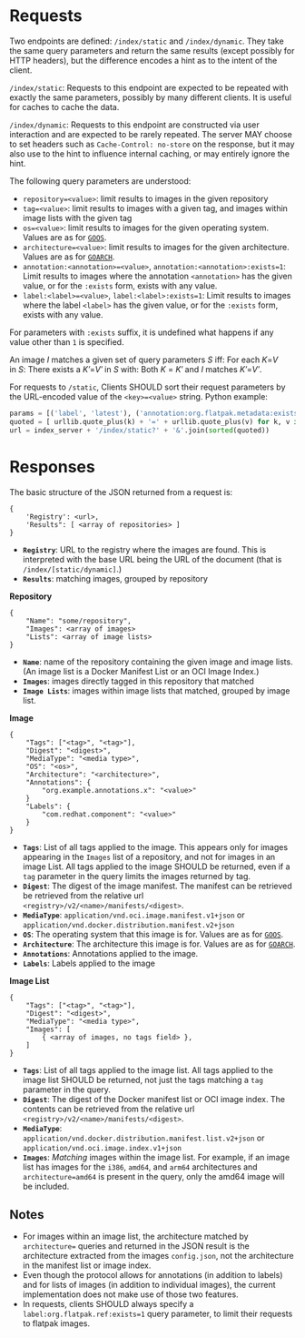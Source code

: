 Requests
========

Two endpoints are defined: `/index/static` and `/index/dynamic`. They take the
same query parameters and return the same results (except possibly for HTTP headers),
but the difference encodes a hint as to the intent of the client.

`/index/static`: Requests to this endpoint are expected to be repeated with exactly
the same parameters, possibly by many different clients. It is useful for caches to
cache the data.

`/index/dynamic`: Requests to this endpoint are constructed via user interaction
and are expected to be rarely repeated. The server MAY choose to set headers
such as `Cache-Control: no-store` on the response, but it may also use to the
hint to influence internal caching, or may entirely ignore the hint.

The following query parameters are understood:

- `repository=<value>`: limit results to images in the given repository
- `tag=<value>`: limit results to images with a given tag, and  images within image lists with the given tag
- `os=<value>`: limit results to images for the given operating system. Values are as for [`GOOS`](https://golang.org/doc/install/source#environment).
- `architecture=<value>`: limit results to images for the given architecture. Values are as for [`GOARCH`](https://golang.org/doc/install/source#environment).
- `annotation:<annotation>=<value>`, `annotation:<annotation>:exists=1`: Limit results to images where the annotation `<annotation>` has the given value, or for the `:exists` form, exists with any value.
- `label:<label>=<value>`, `label:<label>:exists=1`: Limit results to images where the label `<label>` has the given value, or for the `:exists` form, exists with any value.

For parameters with `:exists` suffix, it is undefined what happens if any value other than `1` is specified.

An image&nbsp;<var>I</var> matches a given set of query
parameters&nbsp;<var>S</var> iff: For each <var>K</var>=<var>V</var>
in&nbsp;<var>S</var>: There exists a <var>K&prime;</var>=<var>V&prime;</var>
in&nbsp;<var>S</var> with: Both <var>K</var> = <var>K&prime;</var> and
<var>I</var> matches <var>K&prime;</var>=<var>V&prime;</var>.



For requests to `/static`, Clients SHOULD sort their request parameters by the URL-encoded value of the `<key>=<value>` string. Python example:

``` python
params = [('label', 'latest'), ('annotation:org.flatpak.metadata:exists', '1'), ('architecture': 'amd64')]
quoted = [ urllib.quote_plus(k) + '=' + urllib.quote_plus(v) for k, v in params ]
url = index_server + '/index/static?' + '&'.join(sorted(quoted))
```

Responses
=========

The basic structure of the JSON returned from a request is:

```
{
	'Registry': <url>,
	'Results": [ <array of repositories> ]
}
```

* **`Registry`**: URL to the registry where the images are found. This is interpreted with the base URL being the URL of the document (that is `/index/[static/dynamic]`.)
* **`Results`**: matching images, grouped by repository


**Repository**

```
{
	"Name": "some/repository",
	"Images": <array of images>
	"Lists": <array of image lists>
}
```

* **`Name`**: name of the repository containing the given image and image lists. (An image list is a Docker Manifest List or an OCI Image Index.)
* **`Images`**: images directly tagged in this repository that matched
* **`Image Lists`**: images within image lists that matched, grouped by image list.

**Image**

```
{
	"Tags": ["<tag>", "<tag>"],
	"Digest": "<digest>",
	"MediaType": "<media type>",
	"OS": "<os>",
	"Architecture": "<architecture>",
	"Annotations": {
		"org.example.annotations.x": "<value>"
	}
	"Labels": {
		"com.redhat.component": "<value>"
    }
}
```

* **`Tags`**: List of all tags applied to the image. This appears only for images appearing in the `Images` list of a repository, and not for images in an image List. All tags applied to the image SHOULD be returned, even if a `tag` parameter in the query limits the images returned by tag.
* **`Digest`**: The digest of the image manifest. The manifest can be retrieved be retrieved from the relative url `<registry>/v2/<name>/manifests/<digest>`.
* **`MediaType`**: `application/vnd.oci.image.manifest.v1+json` or `application/vnd.docker.distribution.manifest.v2+json`
* **`OS`**: The operating system that this image is for. Values are as for [`GOOS`](https://golang.org/doc/install/source#environment).
* **`Architecture`**: The architecture this image is for. Values are as for [`GOARCH`](https://golang.org/doc/install/source#environment).
* **`Annotations`**: Annotations applied to the image.
* **`Labels`**: Labels applied to the image

**Image List**

```
{
	"Tags": ["<tag>", "<tag>"],
	"Digest": "<digest>",
	"MediaType": "<media type>",
	"Images": [
		{ <array of images, no tags field> },
	]
}
```

* **`Tags`**: List of all tags applied to the image list. All tags applied to the image list SHOULD be returned, not just the tags matching a `tag` parameter in the query.
* **`Digest`**: The digest of the Docker manifest list or OCI image index. The contents can be retrieved from the relative url `<registry>/v2/<name>/manifests/<digest>`.
* **`MediaType`**: `application/vnd.docker.distribution.manifest.list.v2+json` or `application/vnd.oci.image.index.v1+json`
* **`Images`**: *Matching* images within the image list. For example, if an image list has images for the `i386`, `amd64`, and `arm64` architectures and `architecture=amd64` is present in the query, only the amd64 image will be included.

Notes
-----
* For images within an image list, the architecture matched by `architecture=` queries and returned in the JSON result is the architecture extracted from the images `config.json`, not the architecture in the manifest list or image index.
* Even though the protocol allows for annotations (in addition to labels) and for lists of images (in addition to individual images), the current implementation does not make use of those two features.
* In requests, clients SHOULD always specify a `label:org.flatpak.ref:exists=1` query parameter, to limit their requests to flatpak images.
